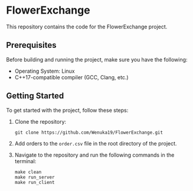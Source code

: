 # FlowerExchange

This repository contains the code for the FlowerExchange project.

## Prerequisites

Before building and running the project, make sure you have the following:

- Operating System: Linux
- C++17-compatible compiler (GCC, Clang, etc.)

## Getting Started

To get started with the project, follow these steps:

1. Clone the repository:
    ```
    git clone https://github.com/Wenuka19/FlowerExchange.git
    ```

2. Add orders to the `order.csv` file in the root directory of the project.

3. Navigate to the repository and run the following commands in the terminal:
    ```
    make clean
    make run_server
    make run_client
    ```

[//]: # (Add more instructions here if needed)
